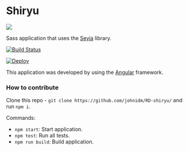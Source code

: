 # Shiryu

![](https://pm1.narvii.com/6394/9fab4968b6f5af00f4d7ec039a64f76be3291753_128.jpg)

Sass application that uses the [Seyia](https://github.com/johnidm/RD-seiya) library.

[![Build Status](https://travis-ci.org/johnidm/RD-shiryu.svg?branch=master)](https://travis-ci.org/johnidm/RD-shiryu)

[![Deploy](https://www.herokucdn.com/deploy/button.svg)](https://rd-shiryu.herokuapp.com/)

This application was developed by using the [Angular](https://angular.io/) framework.

### How to contribute

Clone this repo - `git clone https://github.com/johnidm/RD-shiryu/` and run `npm i`.

Commands:

- `npm start`: Start application.
- `npm test`: Run all tests.
- `npm run build`: Build application.


